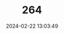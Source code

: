 ---
title: "264"
category: "Acomys cilicicus"
draft: false
date: 2024-02-22 13:03:49
languages:
  English: ["Turkish Spiny Mouse", "Asia Minor Spiny Mouse"]
  German: ["Türkische Stachelmaus"]
---